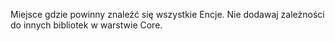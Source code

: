﻿Miejsce gdzie powinny znaleźć się wszystkie Encje.
Nie dodawaj zależności do innych bibliotek w warstwie Core.